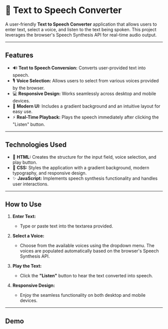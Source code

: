 # 🎤 Text to Speech Converter

A user-friendly **Text to Speech Converter** application that allows users to enter text, select a voice, and listen to the text being spoken. This project leverages the browser's Speech Synthesis API for real-time audio output.

---

## Features
- 🔊 **Text to Speech Conversion:** Converts user-provided text into speech.
- 🎙️ **Voice Selection:** Allows users to select from various voices provided by the browser.
- 💻 **Responsive Design:** Works seamlessly across desktop and mobile devices.
- 🎨 **Modern UI:** Includes a gradient background and an intuitive layout for easy use.
- ⚡ **Real-Time Playback:** Plays the speech immediately after clicking the "Listen" button.

---

## Technologies Used
- 🎨 **HTML:** Creates the structure for the input field, voice selection, and play button.
- 🎨 **CSS:** Styles the application with a gradient background, modern typography, and responsive design.
- ✨ **JavaScript:** Implements speech synthesis functionality and handles user interactions.

---

## How to Use

1. **Enter Text:**
   - Type or paste text into the textarea provided.

2. **Select a Voice:**
   - Choose from the available voices using the dropdown menu. The voices are populated automatically based on the browser's Speech Synthesis API.

3. **Play the Text:**
   - Click the **"Listen"** button to hear the text converted into speech.

4. **Responsive Design:**
   - Enjoy the seamless functionality on both desktop and mobile devices.

---

## Demo
